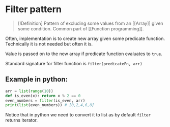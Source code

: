# Filter pattern
> [!Definition]
> Pattern of excluding some values from an [[Array]] given some condition. Common part of [[Function programming]].

Often, implementation is to create new array given some predicate function.
Technically it is not needed but often it is. 

Value is passed on to the new array if predicate function evaluates to `true`.

Standard signature for filter function is `filter(predicateFn, arr)`
## Example in python:
```python
arr = list(range(10))
def is_even(x): return x % 2 == 0
even_numbers = filter(is_even, arr)
print(list(even_numbers)) # [0,2,4,6,8]
```
Notice that in python we need to convert it to list as by default `filter` returns iterator.
